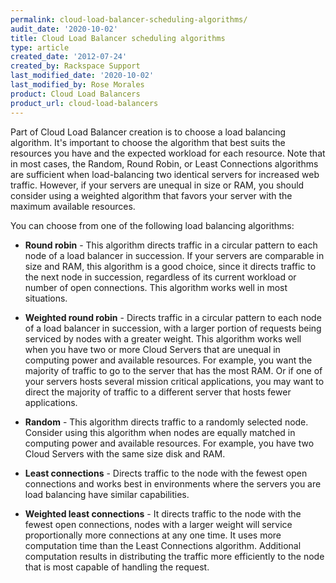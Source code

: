 ```yaml
---
permalink: cloud-load-balancer-scheduling-algorithms/
audit_date: '2020-10-02'
title: Cloud Load Balancer scheduling algorithms
type: article
created_date: '2012-07-24'
created_by: Rackspace Support
last_modified_date: '2020-10-02'
last_modified_by: Rose Morales
product: Cloud Load Balancers
product_url: cloud-load-balancers
---
```


Part of Cloud Load Balancer creation is to choose a load balancing algorithm.
It's important to choose the algorithm that best suits the resources you have
and the expected workload for each resource. Note that in most cases, the
Random, Round Robin, or Least Connections algorithms are sufficient when
load-balancing two identical servers for increased web traffic. However, if your
servers are unequal in size or RAM, you should consider using a weighted
algorithm that favors your server with the maximum available resources.

You can choose from one of the following load balancing algorithms:

- **Round robin** -  This algorithm directs traffic in a circular pattern to
  each node of a load balancer in succession. If your servers are comparable in
  size and RAM, this algorithm is a good choice, since it directs traffic to the
  next node in succession, regardless of its current workload or number of open
  connections. This algorithm works well in most situations.

- **Weighted round robin** -  Directs traffic in a circular pattern to each node
  of a load balancer in succession, with a larger portion of requests being
  serviced by nodes with a greater weight. This algorithm works well when you
  have two or more Cloud Servers that are unequal in computing power and
  available resources. For example, you want the majority of traffic to go to
  the server that has the most RAM. Or if one of your servers hosts several
  mission critical applications, you may want to direct the majority of traffic
  to a different server that hosts fewer applications.

- **Random** - This algorithm directs traffic to a randomly selected node.
  Consider using this algorithm when nodes are equally matched in computing
  power and available resources. For example, you have two Cloud Servers with
  the same size disk and RAM.

- **Least connections** - Directs traffic to the node with the fewest open
  connections and works best in environments where the servers you are load
  balancing have similar capabilities.

- **Weighted least connections** - It directs traffic to the node with the
  fewest open connections, nodes with a larger weight will service
  proportionally more connections at any one time. It uses more computation time
  than the Least Connections algorithm. Additional computation results in
  distributing the traffic more efficiently to the node that is most capable of
  handling the request.
